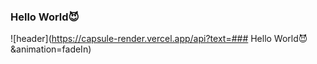 ### Hello World😈
<div align="LAFT">
  
![header](https://capsule-render.vercel.app/api?text=### Hello World😈
&animation=fadeIn)
</div>

